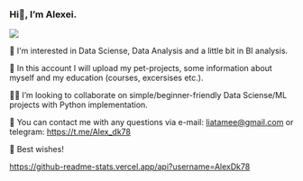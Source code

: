 ### Hi👋, I’m Alexei.
<img src="{[BadgeURLHere](https://img.shields.io/badge/Gmail-D14836?style=for-the-badge&logo=gmail&logoColor=white)}" />

👀  I'm interested in Data Sciense, Data Analysis and a little bit in BI analysis.

💪  In this account I will upload my pet-projects, some information about myself and my education (courses, excersises etc.).

🙋‍♂️  I’m looking to collaborate on simple/beginner-friendly Data Sciense/ML projects with Python implementation.

💬  You can contact me with any questions via e-mail: liatamee@gmail.com or telegram: https://t.me/Alex_dk78

🤝  Best wishes!

https://github-readme-stats.vercel.app/api?username=AlexDk78
